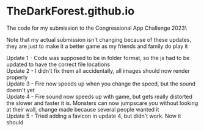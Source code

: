 # TheDarkForest.github.io
The code for my submission to the Congressional App Challenge 2023\

Note that my actual submission isn't changing because of these updates, they are just to make it a better game as my friends and family do play it

Update 1 - Code was supposed to be in folder format, so the js had to be updated to have the correct file locations\
Update 2 - I didn't fix them all accidentally, all images should now render properly\
Update 3 - Fire now speeds up when you change the speed, but the sound doesn't yet\
Update 4 - Fire sound now speeds up with game, but gets really distorted the slower and faster it is. Monsters can now jumpscare you without looking at their wall, change made because several people wanted it\
Update 5 - Tried adding a favicon in update 4, but didn't work. Now it should
